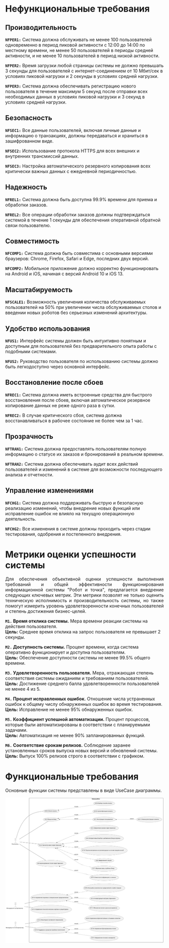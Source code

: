 # Нефункциональные требования

## Производительность
**`NFPER1:`** Система должна обслуживать не менее 100 пользователей одновременно в период пиковой активности с 12:00 до 14:00 по местному времени, не менее 50 пользователей в периоды средней активности, и не менее 10 пользователей в период низкой активности.

**`NFPER2:`** Время загрузки любой страницы системы не должно превышать 3 секунды для пользователей с интернет-соединением от 10 Мбит/сек в условиях пиковой нагрузки и 2 секунды в условиях средней нагрузки.

**`NFPER3:`** Система должна обеспечивать регистрацию нового пользователя в течение максимум 5 секунд после отправки всех необходимых данных в условиях пиковой нагрузки и 3 секунд в условиях средней нагрузки.

## Безопасность
**`NFSEC1:`** Все данные пользователей, включая личные данные и информацию о транзакциях, должны передаваться и храниться в зашифрованном виде.

**`NFSEC2:`** Использование протокола HTTPS для всех внешних и внутренних трансмиссий данных.

**`NFSEC3:`** Настройка автоматического резервного копирования всех критически важных данных с ежедневной периодичностью.

## Надежность
**`NFREL1:`** Система должна быть доступна 99.9% времени для приема и обработки заказов.

**`NFREL2:`** Все операции обработки заказов должны подтверждаться системой в течение 1 секунды для обеспечения оперативной обратной связи пользователю.

## Совместимость
**`NFCOMP1:`** Система должна быть совместима с основными версиями браузеров: Chrome, Firefox, Safari и Edge, последних двух версий.

**`NFCOMP2:`** Мобильное приложение должно корректно функционировать на Android и iOS, начиная с версий Android 10 и iOS 13.

## Масштабируемость
**`NFSCALE1:`** Возможность увеличения количества обслуживаемых пользователей на 50% при увеличении числа обслуживаемых столов и введении новых роботов без серьезных изменений архитектуры.

## Удобство использования
**`NFUS1:`** Интерфейс системы должен быть интуитивно понятным и доступным для пользователей без предварительного опыта работы с подобными системами.

**`NFUS2:`** Руководство пользователя по использованию системы должно быть легкодоступно через основной интерфейс.

## Восстановление после сбоев
**`NFREC1:`** Система должна иметь встроенные средства для быстрого восстановления после сбоев, включая автоматическое резервное копирование данных не реже одного раза в сутки.

**`NFREC2:`** В случае критического сбоя, система должна восстанавливаться в рабочее состояние не более чем за 1 час.

## Прозрачность
**`NFTRAN1:`** Система должна предоставлять пользователям полную информацию о статусе их заказов и бронирований в реальном времени.

**`NFTRAN2:`** Система должна обеспечивать аудит всех действий пользователей и изменений в системе для возможности последующего анализа и отчетности.

## Управление изменениями
**`NFCHG1:`** Система должна поддерживать быструю и безопасную реализацию изменений, чтобы внедрение новых функций или исправление ошибок не влияло на текущую операционную деятельность.

**`NFCHG2:`** Все изменения в системе должны проходить через стадии тестирования, одобрения и постепенного внедрения.

# Метрики оценки успешности системы
<div style="text-align: justify;">
Для обеспечения объективной оценки успешности выполнения требований и общей эффективности функционирования информационной системы "Робот и точка", предлагается внедрение следующих ключевых метрик. Эти метрики позволят не только оценить техническую исполнимость и производительность системы, но также помогут измерить уровень удовлетворенности конечных пользователей и степень достижения бизнес-целей.
</div>

**`M1.` Время отклика системы.** Мера времени реакции системы на действия пользователя.  
  **Цель:** Среднее время отклика на запрос пользователя не превышает 2 секунды.

**`M2.` Доступность системы.** Процент времени, когда система оперативно функционирует и доступна пользователям.  
  **Цель:** Обеспечение доступности системы не менее 99.5% общего времени.

**`M3.` Удовлетворенность пользователя.** Мера, отражающая степень соответствия системы ожиданиям и требованиям пользователей.  
  **Цель:** Достижение среднего балла удовлетворенности пользователей не менее 4 из 5.

**`M4.` Процент исправленных ошибок.** Отношение числа устраненных ошибок к общему числу обнаруженных ошибок во время тестирования.  
  **Цель:** Исправление не менее 95% обнаруженных ошибок.

**`M5.` Коэффициент успешной автоматизации.** Процент процессов, которые были автоматизированы в соответствии с планируемыми задачами.  
  **Цель:** Автоматизация не менее 90% запланированных функций.

**`M6.` Соответствие срокам релизов.** Соблюдение заранее установленных сроков выпуска новых версий и обновлений системы.  
  **Цель:** Выпуск 100% релизов строго в соответствии с графиком.

# Функциональные требования
 
 Основные функции системы представлены в виде UseCase диаграммы.
 
 ![](diagrams/include/uc.svg)
